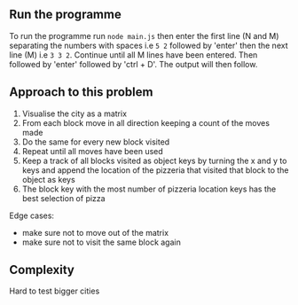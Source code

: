 ## Run the programme 

To run the programme run `node main.js` then enter the first line (N and M) separating the numbers with spaces i.e `5 2` followed by 'enter' then the next line (M) i.e `3 3 2`. Continue until all M lines have been entered. Then followed by 'enter' followed by 'ctrl + D'. The output will then follow. 


## Approach to this problem

1. Visualise the city as a matrix
2. From each block move in all direction keeping a count of the moves made
3. Do the same for every new block visited 
4. Repeat until all moves have been used 
5. Keep a track of all blocks visited as object keys by turning the x and y to keys and append the location of the pizzeria that visited that block to the object as keys
6. The block key with the most number of pizzeria location keys has the best selection of pizza

Edge cases: 
- make sure not to move out of the matrix
- make sure not to visit the same block again 


## Complexity
Hard to test bigger cities
